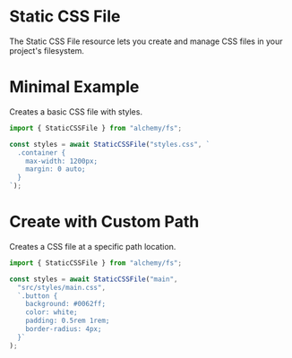 # Static CSS File

The Static CSS File resource lets you create and manage CSS files in your project's filesystem.

# Minimal Example

Creates a basic CSS file with styles.

```ts
import { StaticCSSFile } from "alchemy/fs";

const styles = await StaticCSSFile("styles.css", `
  .container {
    max-width: 1200px;
    margin: 0 auto;
  }
`);
```

# Create with Custom Path

Creates a CSS file at a specific path location.

```ts
import { StaticCSSFile } from "alchemy/fs";

const styles = await StaticCSSFile("main", 
  "src/styles/main.css",
  `.button {
    background: #0062ff;
    color: white;
    padding: 0.5rem 1rem;
    border-radius: 4px;
  }`
);
```